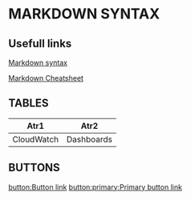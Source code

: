 # MARKDOWN SYNTAX



## Usefull links

[Markdown syntax](https://help.github.com/articles/basic-writing-and-formatting-syntax/)

[Markdown Cheatsheet](https://github.com/adam-p/markdown-here/wiki/Markdown-Cheatsheet)


## TABLES


Atr1 | Atr2
--|--
CloudWatch | Dashboards

## BUTTONS

[button:Button link](http://amazon.com)   [button:primary:Primary button link](http://amazon.com)

















